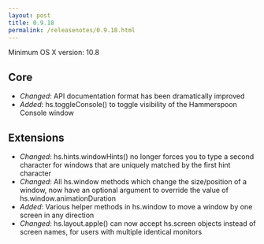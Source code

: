 ```yaml
---
layout: post
title: 0.9.18
permalink: /releasenotes/0.9.18.html
---
```


Minimum OS X version: 10.8

## Core
 * *Changed*: API documentation format has been dramatically improved
 * *Added*: hs.toggleConsole() to toggle visibility of the Hammerspoon Console window

## Extensions
 * *Changed*: hs.hints.windowHints() no longer forces you to type a second character for windows that are uniquely matched by the first hint character
 * *Changed*: All hs.window methods which change the size/position of a window, now have an optional argument to override the value of hs.window.animationDuration
 * *Added*: Various helper methods in hs.window to move a window by one screen in any direction
 * *Changed*: hs.layout.apple() can now accept hs.screen objects instead of screen names, for users with multiple identical monitors
